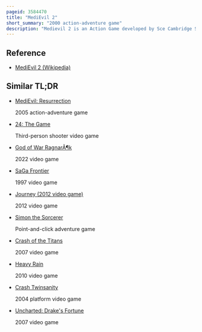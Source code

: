 ```yaml
---
pageid: 3584470
title: "MediEvil 2"
short_summary: "2000 action-adventure game"
description: "Medievil 2 is an Action Game developed by Sce Cambridge Studio for Playstation and published by Sony Computer Entertainment. It is the second instalment of the MediEvil series and a sequel to MediEvil. It takes Place 500 Years after the Events of the first Game and follows the Series Protagonist sir Daniel Fortesque's Revival in victorian-era London as he attempts to stop the Sorcerer Lord Palethorn and Jack the Ripper's Plans to terrorise the."
---
```


## Reference

- [MediEvil 2 (Wikipedia)](https://en.wikipedia.org/?curid=3584470)

## Similar TL;DR

- [MediEvil: Resurrection](/tldr/en/medievil-resurrection)

  2005 action-adventure game

- [24: The Game](/tldr/en/24-the-game)

  Third-person shooter video game

- [God of War RagnarÃ¶k](/tldr/en/god-of-war-ragnarok)

  2022 video game

- [SaGa Frontier](/tldr/en/saga-frontier)

  1997 video game

- [Journey (2012 video game)](/tldr/en/journey-2012-video-game)

  2012 video game

- [Simon the Sorcerer](/tldr/en/simon-the-sorcerer)

  Point-and-click adventure game

- [Crash of the Titans](/tldr/en/crash-of-the-titans)

  2007 video game

- [Heavy Rain](/tldr/en/heavy-rain)

  2010 video game

- [Crash Twinsanity](/tldr/en/crash-twinsanity)

  2004 platform video game

- [Uncharted: Drake's Fortune](/tldr/en/uncharted-drakes-fortune)

  2007 video game
